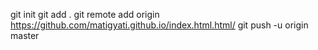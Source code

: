git init
git add .
git remote add origin https://github.com/matigyati.github.io/index.html.html/
git push -u origin master
